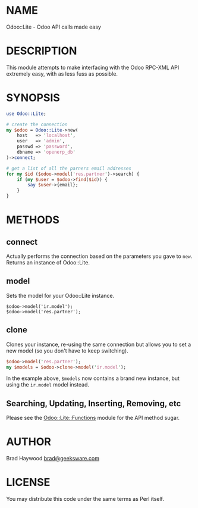 # NAME

Odoo::Lite - Odoo API calls made easy

# DESCRIPTION

This module attempts to make interfacing with the Odoo RPC-XML API extremely easy, with as less fuss as possible.

# SYNOPSIS

```perl
use Odoo::Lite;

# create the connection
my $odoo = Odoo::Lite->new(
    host   => 'localhost',
    user   => 'admin',
    passwd => 'password',
    dbname => 'openerp_db'
)->connect;

# get a list of all the parners email addresses
for my $id ($odoo->model('res.partner')->search) {
    if (my $user = $odoo->find($id)) {
        say $user->{email};
    }
}
```

# METHODS

## connect

Actually performs the connection based on the parameters you gave to `new`. Returns an instance of Odoo::Lite.

## model

Sets the model for your Odoo::Lite instance.

```
$odoo->model('ir.model');
$odoo->model('res.partner');
```

## clone

Clones your instance, re-using the same connection but allows you to set a new model (so you don't have to keep switching).

```perl
$odoo->model('res.partner');
my $models = $odoo->clone->model('ir.model');
```

In the example above, `$models` now contains a brand new instance, but using the `ir.model` model instead.

## Searching, Updating, Inserting, Removing, etc

Please see the [Odoo::Lite::Functions](https://metacpan.org/pod/Odoo::Lite::Functions) module for the API method sugar.

# AUTHOR

Brad Haywood <brad@geeksware.com>

# LICENSE

You may distribute this code under the same terms as Perl itself.
